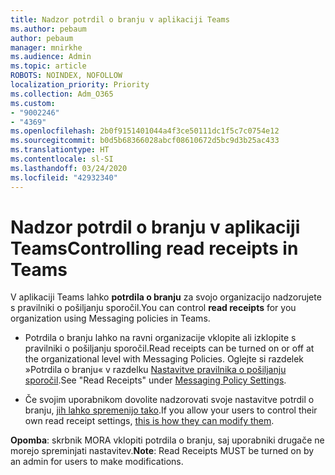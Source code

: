 ```yaml
---
title: Nadzor potrdil o branju v aplikaciji Teams
ms.author: pebaum
author: pebaum
manager: mnirkhe
ms.audience: Admin
ms.topic: article
ROBOTS: NOINDEX, NOFOLLOW
localization_priority: Priority
ms.collection: Adm_O365
ms.custom:
- "9002246"
- "4369"
ms.openlocfilehash: 2b0f9151401044a4f3ce50111dc1f5c7c0754e12
ms.sourcegitcommit: b0d5b68366028abcf08610672d5bc9d3b25ac433
ms.translationtype: HT
ms.contentlocale: sl-SI
ms.lasthandoff: 03/24/2020
ms.locfileid: "42932340"
---
```

# <a name="controlling-read-receipts-in-teams"></a><span data-ttu-id="e5a59-102">Nadzor potrdil o branju v aplikaciji Teams</span><span class="sxs-lookup"><span data-stu-id="e5a59-102">Controlling read receipts in Teams</span></span>

<span data-ttu-id="e5a59-103">V aplikaciji Teams lahko **potrdila o branju** za svojo organizacijo nadzorujete s pravilniki o pošiljanju sporočil.</span><span class="sxs-lookup"><span data-stu-id="e5a59-103">You can control **read receipts** for you organization using Messaging policies in Teams.</span></span>

- <span data-ttu-id="e5a59-104">Potrdila o branju lahko na ravni organizacije vklopite ali izklopite s pravilniki o pošiljanju sporočil.</span><span class="sxs-lookup"><span data-stu-id="e5a59-104">Read receipts can be turned on or off at the organizational level with Messaging Policies.</span></span> <span data-ttu-id="e5a59-105">Oglejte si razdelek »Potrdila o branju« v razdelku [Nastavitve pravilnika o pošiljanju sporočil](https://docs.microsoft.com/microsoftteams/messaging-policies-in-teams#messaging-policy-settings).</span><span class="sxs-lookup"><span data-stu-id="e5a59-105">See "Read Receipts" under [Messaging Policy Settings](https://docs.microsoft.com/microsoftteams/messaging-policies-in-teams#messaging-policy-settings).</span></span>

- <span data-ttu-id="e5a59-106">Če svojim uporabnikom dovolite nadzorovati svoje nastavitve potrdil o branju, [jih lahko spremenijo tako](https://docs.microsoft.com/microsoftteams/messaging-policies-in-teams#messaging-policy-settings).</span><span class="sxs-lookup"><span data-stu-id="e5a59-106">If you allow your users to control their own read receipt settings, [this is how they can modify them](https://docs.microsoft.com/microsoftteams/messaging-policies-in-teams#messaging-policy-settings).</span></span> 

<span data-ttu-id="e5a59-107">**Opomba**: skrbnik MORA vklopiti potrdila o branju, saj uporabniki drugače ne morejo spreminjati nastavitev.</span><span class="sxs-lookup"><span data-stu-id="e5a59-107">**Note**: Read Receipts MUST be turned on by an admin for users to make modifications.</span></span>
